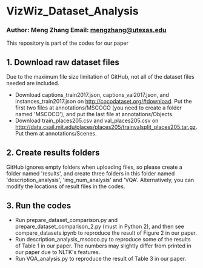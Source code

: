 # VizWiz_Dataset_Analysis
### Author: Meng Zhang Email: mengzhang@utexas.edu
This repository is part of the codes for our paper 


## 1. Download raw dataset files
Due to the maximum file size limitation of GitHub, not all of the dataset files needed are included.
* Download captions_train2017.json, captions_val2017.json, and instances_train2017.json on http://cocodataset.org/#download. Put the first two files at annotations/MSCOCO (you need to create a folder named 'MSCOCO'), and put the last file at annotations/Objects.
* Download train_places205.csv and val_places205.csv on http://data.csail.mit.edu/places/places205/trainvalsplit_places205.tar.gz. Put them at annotations/Scenes.

## 2. Create results folders
GitHub ignores empty folders when uploading files, so please create a folder named 'results', and create three folders in this folder named 'description_analysis', 'img_num_analysis' and 'VQA'. 
Alternatively, you can modify the locations of result files in the codes.

## 3. Run the codes
* Run prepare_dataset_comparison.py and prepare_dataset_comparison_2.py (must in Python 2), and then see compare_datasets.ipynb to reproduce the result of Figure 2 in our paper.
* Run description_analysis_mscoco.py to reproduce some of the results of Table 1 in our paper. The numbers may slightly differ from printed in our paper due to NLTK's features.
* Run VQA_analysis.py to reproduce the result of Table 3 in our paper.
